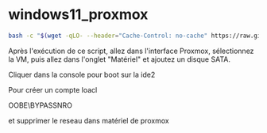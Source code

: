 # windows11_proxmox

```bash
bash -c "$(wget -qLO- --header="Cache-Control: no-cache" https://raw.githubusercontent.com/Chouteau49/windows11_proxmox/main/install_win11.sh)"
```

Après l'exécution de ce script, allez dans l'interface Proxmox, sélectionnez la VM, puis allez dans l'onglet "Matériel" et ajoutez un disque SATA.

Cliquer dans la console pour boot sur la ide2

Pour créer un compte loacl

OOBE\BYPASSNRO

et supprimer le reseau dans matériel de proxmox

